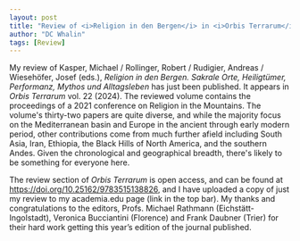 ```yaml
---
layout: post
title: "Review of <i>Religion in den Bergen</i> in <i>Orbis Terrarum</i>"
author: "DC Whalin"
tags: [Review]
---
```


My review of Kasper, Michael / Rollinger, Robert / Rudigier, Andreas / Wiesehöfer, Josef (eds.), <i>Religion in den Bergen. Sakrale Orte, Heiligtümer, Performanz, Mythos und Alltagsleben</i> has just been published. It appears in <i>Orbis Terrarum</i> vol. 22 (2024). The reviewed volume contains the proceedings of a 2021 conference on Religion in the Mountains. The volume's thirty-two papers are quite diverse, and while the majority focus on the Mediterranean basin and Europe in the ancient through early modern period, other contributions come from much further afield including South Asia, Iran, Ethiopia, the Black Hills of North America, and the southern Andes. Given the chronological and geographical breadth, there's likely to be something for everyone here.

The review section of <i>Orbis Terrarum</i> is open access, and can be found at <https://doi.org/10.25162/9783515138826>, and I have uploaded a copy of just my review to my academia.edu page (link in the top bar). My thanks and congratulations to the editors, Profs. Michael Rathmann (Eichstätt-Ingolstadt), Veronica Bucciantini (Florence) and Frank Daubner (Trier) for their hard work getting this year’s edition of the journal published.
